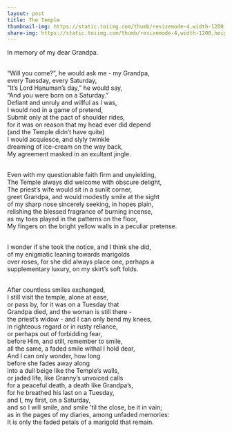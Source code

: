 ```yaml
---
layout: post
title: The Temple
thumbnail-img: https://static.toiimg.com/thumb/resizemode-4,width-1200,height-900,msid-72094254/72094254.jpg
share-img: https://static.toiimg.com/thumb/resizemode-4,width-1200,height-900,msid-72094254/72094254.jpg
---
```


In memory of my dear Grandpa. <br><br>

“Will you come?”, he would ask me - my Grandpa,<br>
every Tuesday, every Saturday,<br>
“It’s Lord Hanuman’s day,” he would say,<br>
“And you were born on a Saturday.”<br>
Defiant and unruly and willful as I was,<br>
I would nod in a game of pretend, <br>
Submit only at the pact of shoulder rides,<br>
for it was on reason that my head ever did depend<br>
(and the Temple didn’t have quite)<br>
I would acquiesce, and slyly twinkle<br>
dreaming of ice-cream on the way back,<br>
My agreement masked in an exultant jingle.<br><br>

Even with my questionable faith firm and unyielding,<br>
The Temple always did welcome with obscure delight,<br>
The priest’s wife would sit in a sunlit corner,<br>
greet Grandpa, and would modestly smile at the sight<br>
of my sharp nose sincerely seeking, in hopes plain,<br>
relishing the blessed fragrance of burning incense,<br>
as my toes played in the patterns on the floor,<br>
My fingers on the bright yellow walls in a peculiar pretense.<br><br>

I wonder if she took the notice, and I think she did,<br>
of my enigmatic leaning towards marigolds <br>
over roses, for she did always place one, perhaps a<br>
supplementary luxury, on my skirt’s soft folds.<br><br>

After countless smiles exchanged, <br>
I still visit the temple, alone at ease,<br>
or pass by, for it was on a Tuesday that<br>
Grandpa died, and the woman is still there -<br>
the priest’s widow - and I can only bend my knees, <br>
in righteous regard or in rusty reliance,<br>
or perhaps out of forbidding fear, <br>
before Him, and still, remember to smile,<br>
all the same, a faded smile withal I hold dear,<br>
And I can only wonder, how long <br>
before she fades away along<br>
into a dull beige like the Temple’s walls,<br>
or jaded life, like Granny’s unvoiced calls<br>
for a peaceful death, a death like Grandpa’s,<br>
for he breathed his last on a Tuesday, <br>
and I, my first, on a Saturday,<br>
and so I will smile, and smile 'til the close, be it in vain;<br>
as in the pages of my diaries, among unfaded memories:<br>
It is only the faded petals of a marigold that remain.
